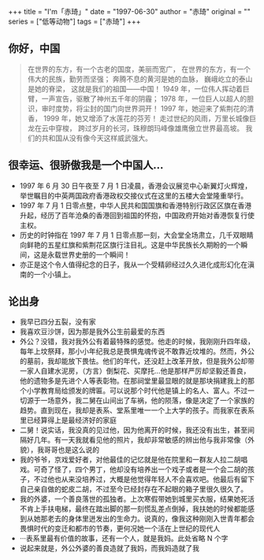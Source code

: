 +++
title = "I'm「赤琦」"
date = "1997-06-30"
author = "赤琦"
original = ""
series = ["低等动物"]
tags = ["赤琦"]
+++

## 你好，中国

> 在世界的东方，有一个古老的国度，美丽而宽广， 在世界的东方，有一个伟大的民族，勤劳而坚强； 奔腾不息的黄河是她的血脉， 巍峨屹立的泰山是她的脊梁， 这就是我们的祖国——中国！ 1949 年，一位伟人挥动着巨臂，一声宣告，驱散了神州五千年的阴霾； 1978 年，一位巨人以超人的胆识，审时度势，将尘封的国门向世界洞开！ 1997 年，她迎来了紫荆花的清香， 1999 年，她又增添了水莲花的芬芳！ 走过世纪的风雨，万里长城像巨龙在云中穿梭， 跨过岁月的长河，珠穆朗玛峰像雄鹰傲立世界最高坡。 我们的共和国从没有像今天这样威武强大。

## 很幸运、很骄傲我是一个中国人...

*   1997 年 6 月 30 日午夜至 7 月 1 日凌晨，香港会议展览中心新翼灯火辉煌，举世瞩目的中英两国政府香港政权交接仪式在这里的五楼大会堂隆重举行。
*   1997 年 7 月 1 日零点整，中华人民共和国国旗和香港特别行政区区旗在香港升起，经历了百年沧桑的香港回到祖国的怀抱，中国政府开始对香港恢复行使主权。
*   历史的时钟指在 1997 年 7 月 1 日零点那一刻，大会堂全场肃立，几千双眼睛向鲜艳的五星红旗和紫荆花区旗行注目礼。这是中华民族长久期盼的一个瞬间，这是永载世界史册的一个瞬间！
*   亦正是这个令人值得纪念的日子，我从一个受精卵经过久久进化成形幻化在滇南的一个小镇上。

## 论出身

*   我早已四分五裂，没有家
*   我喜欢豆沙饼，因为那是我外公生前最爱的东西
*   外公？没错，我对我外公有着最特殊的感觉。他走的时候，我刚刚升四年级，每年上坟祭拜，那小小年纪我总是畏惧鬼魂传说不敢靠近坟堆的。然而，外公的墓前，我却能放下畏怯。他们的年代，还没赶上改革开放，但是我外公却带一家人自建水泥房，（方言）倒梨花、买摩托…他是那样严厉却坚毅还善良，他的遗物多是先进个人等表彰物。在那祠堂里最显眼的就是那块捐建我上的那个小学教育局给颁发的牌匾。可以说那个时代他是镇上的名人、富人。不过一切源于一场意外，我二舅在山间出了车祸，他的陨落，像是决定了一个家族的趋势。直到现在，我却是表系、堂系里唯一一个上大学的孩子。而我家在表系里已经算得上是最经济好的家庭
*   二舅！说实话，我没真的见过他，因为他离开的时候，我还没有出生，甚至间隔好几年。有一天我就看见他的照片，我却非常敏感的辨出他与我非常像（外貌），我哥哥也是这么说的
*   我的爷爷，京戏爱好者，对他最佳的记忆就是他在院里和一群友人拉二胡唱戏。可奇了怪了，四个男丁，他却没有培养出一个戏子或者是一个会二胡的孩子，不过他也从来没培养过，大概是他觉得年轻人不会喜欢吧。他最后有留下自己亲自做的蛇皮二胡，不过至今已经封存在不起眼的箱子里很久很久了。
*   我的外婆，一个善良落世的孤独者。上次寒假带她到城里买衣服，结果她死活不肯上手扶电梯，最终在踏出脚的那一刻慌乱差点倒掉，我扶她的时候都能感到从她那老去的身体里迸发出的生命力。说真的，像我这种刚刚入世青年都会畏惧时代的变迁和都市的节奏，更何况她一个活在上世纪的现代人
*   ···表系里最有价值的故事，还有一个人，就是我妈。此处省略 N 个字
*   说起来就是，外公外婆的善良造就了我妈，而我妈造就了我